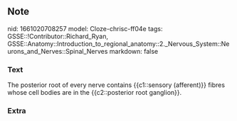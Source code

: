 ## Note
nid: 1661020708257
model: Cloze-chrisc-ff04e
tags: GSSE::!Contributor::Richard_Ryan, GSSE::Anatomy::Introduction_to_regional_anatomy::2._Nervous_System::Neurons_and_Nerves::Spinal_Nerves
markdown: false

### Text
<div class='toggle'>
  The posterior root of every nerve contains {{c1::sensory
  (afferent)}} fibres whose cell bodies are in the {{c2::posterior
  root ganglion}}.
</div>

### Extra

